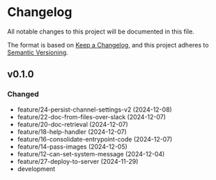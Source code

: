# Changelog

All notable changes to this project will be documented in this file.

The format is based on [Keep a Changelog](https://keepachangelog.com/en/1.0.0/),
and this project adheres to [Semantic Versioning](https://semver.org/spec/v2.0.0.html).

## v0.1.0

### Changed 
  - feature/24-persist-channel-settings-v2 (2024-12-08)
  - feature/22-doc-from-files-over-slack (2024-12-07)
  - feature/20-doc-retrieval (2024-12-07)
  - feature/18-help-handler (2024-12-07)
  - feature/16-consolidate-entrypoint-code (2024-12-07)
  - feature/14-pass-images (2024-12-05)
  - feature/12-can-set-system-message (2024-12-04)
  - feature/27-deploy-to-server (2024-11-29)
  - development